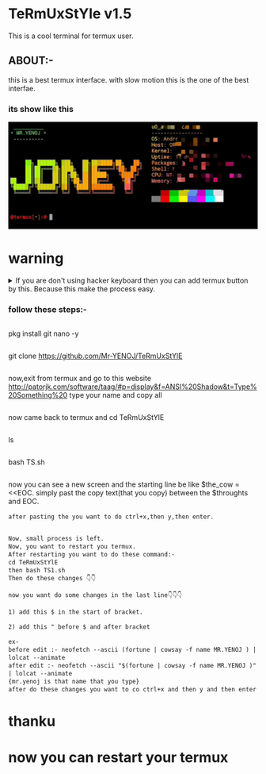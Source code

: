 # TeRmUxStYle v1.5
This is a cool terminal for termux user. 
## ABOUT:-
this is a best termux interface. with slow motion this is the one of the best interfae.
### its show like this
![](image.jpeg)
# warning
<details>
<summary> If you are don't using hacker keyboard then you can add termux button by this. Because this make the process easy.
</summary>
<pre>
Do these steps
1. pkg install git -y
2. git clone https://github.com/Mr-YENOJ/button1.0
3. cd button1.0
4. bash bu.sh
5. restart your termux
</details>
</pre>




### follow these steps:-
```
```
pkg install git nano -y
```
```
git clone https://github.com/Mr-YENOJ/TeRmUxStYlE
```
```
now,exit from termux and go to this website http://patorjk.com/software/taag/#p=display&f=ANSI%20Shadow&t=Type%20Something%20
type your name and copy all 
```
```
now came back to termux and cd TeRmUxStYlE
```
```
ls
```
```
bash TS.sh
```
```
now you can see a new screen and the starting line be like $the_cow = <<EOC. simply past the copy text(that you copy) between the $throughts and EOC.
```
after pasting the you want to do ctrl+x,then y,then enter.
```
```
```
```
Now, small process is left. 
Now, you want to restart you termux. 
After restarting you want to do these command:-
cd TeRmUxStYlE
then bash TS1.sh
Then do these changes 👇👇
```
```
now you want do some changes in the last line👇👇👇 
```
```
1) add this $ in the start of bracket.
```
```
2) add this " before $ and after bracket
```
```
ex- 
before edit :- neofetch --ascii (fortune | cowsay -f name MR.YENOJ ) | lolcat --animate
after edit :- neofetch --ascii "$(fortune | cowsay -f name MR.YENOJ )" | lolcat --animate
{mr.yenoj is that name that you type}
after do these changes you want to co ctrl+x and then y and then enter
```

# thanku
# now you can restart your termux
 
